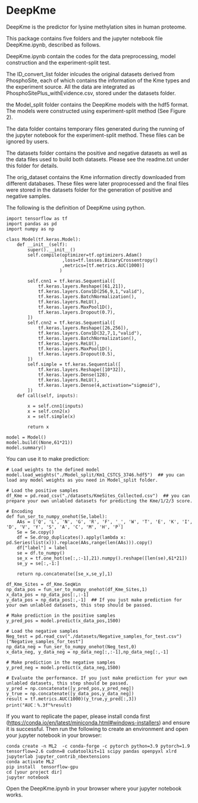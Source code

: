 # DeepKme

DeepKme is the predictor for lysine methylation sites in human proteome.

This package contains five folders and the jupyter notebook file DeepKme.ipynb, described as follows.

DeepKme.ipynb contain the codes for the data preprocessing, model construction and the experiment-split test.

The ID_convert_list folder inlcudes the original datasets derived from PhosphoSite, each of which contains the information of the Kme types and the experiment source. All the data are integrated as PhosphoSitePlus_withEvidence.csv, stored under the datasets folder.

the Model_split folder contains the DeepKme models with the hdf5 format. The models were constructed using experiment-split method (See Figure 2).

The data folder contains temporary files generated during the running of the jupyter notebook for the experiment-split method. These files can be ignored by users.

The datasets folder contains the positive and negative datasets as well as the data files used to build both datasets. Please see the readme.txt under this folder for details. 

The orig_dataset contains the Kme information directly downloaded from different databases. These files were later proprocessed and the final files were stored in the datasets folder for the generation of positive and negative samples. 

The following is the definition of DeepKme using python.

    import tensorflow as tf
    import pandas as pd
    import numpy as np

    class Model(tf.keras.Model):
        def __init__(self):
            super().__init__()
            self.compile(optimizer=tf.optimizers.Adam()
                         ,loss=tf.losses.BinaryCrossentropy()
                         ,metrics=[tf.metrics.AUC(1000)]
                        )

            self.cnn1 = tf.keras.Sequential([
                tf.keras.layers.Reshape([61,21]),
                tf.keras.layers.Conv1D(256,9,1,"valid"),
                tf.keras.layers.BatchNormalization(),
                tf.keras.layers.ReLU(),
                tf.keras.layers.MaxPool1D(),
                tf.keras.layers.Dropout(0.7),
            ])
            self.cnn2 = tf.keras.Sequential([
                tf.keras.layers.Reshape([26,256]),
                tf.keras.layers.Conv1D(32,7,1,"valid"),
                tf.keras.layers.BatchNormalization(),
                tf.keras.layers.ReLU(),
                tf.keras.layers.MaxPool1D(),
                tf.keras.layers.Dropout(0.5),
            ])
            self.simple = tf.keras.Sequential([
                tf.keras.layers.Reshape([10*32]),
                tf.keras.layers.Dense(128),
                tf.keras.layers.ReLU(),
                tf.keras.layers.Dense(4,activation="sigmoid"),
            ])
        def call(self, inputs):

            x = self.cnn1(inputs)
            x = self.cnn2(x)
            x = self.simple(x)

            return x

    model = Model()
    model.build((None,61*21))
    model.summary()

You can use it to make prediction:
    
    # Load weights to the defined model
    model.load_weights("./Model_split/Km1_CSTCS_3746.hdf5")  ## you can load any model weights as you need in Model_split folder.
    
    # Load the positive samples
    df_Kme = pd.read_csv("./datasets/KmeSites_Collected.csv")  ## you can prepare your own unlabled datasets for predicting the Kme/1/2/3 score.

    # Encoding
    def fun_ser_to_numpy_onehot(Se,label):
        AAs = ['Q', 'L', 'N', 'G', 'R', 'F', '_', 'W', 'T', 'E', 'K', 'I', 'D', 'V', 'Y', 'S', 'A', 'C', 'M', 'H', 'P']
        Se = Se.copy()
        df = Se.drop_duplicates().apply(lambda x: pd.Series(list(x))).replace(AAs,range(len(AAs))).copy()
        df["label"] = label
        se = df.to_numpy()
        se_x = tf.one_hot(se[:,:-1],21).numpy().reshape([len(se),61*21])
        se_y = se[:,-1:]

        return np.concatenate([se_x,se_y],1)

    df_Kme_Sites = df_Kme.SeqWin
    np_data_pos = fun_ser_to_numpy_onehot(df_Kme_Sites,1)
    x_data_pos = np_data_pos[:,:-1]
    y_data_pos = np_data_pos[:,-1]  ## If you just make prediction for your own unlabled datasets, this step should be passed.

    # Make prediction in the positive samples
    y_pred_pos = model.predict(x_data_pos,1500)

    # Load the negative samples
    Neg_test = pd.read_csv("./datasets/Negative_samples_for_test.csv")["Negative_samples_for_test"]
    np_data_neg = fun_ser_to_numpy_onehot(Neg_test,0)
    x_data_neg, y_data_neg = np_data_neg[:,:-1],np_data_neg[:,-1]

    # Make prediction in the negative samples
    y_pred_neg = model.predict(x_data_neg,1500)

    # Evaluate the performance. If you just make prediction for your own unlabled datasets, this step should be passed.
    y_pred = np.concatenate([y_pred_pos,y_pred_neg])
    y_true = np.concatenate([y_data_pos,y_data_neg])
    result = tf.metrics.AUC(1000)(y_true,y_pred[:,3])
    print("AUC：%.3f"%result)


If you want to replicate the paper, please install conda first (https://conda.io/en/latest/miniconda.html#windows-installers) and ensure it is successful. 
Then run the following to create an environment and open your jupyter notebook in your browser:

    conda create -n ML2  -c conda-forge -c pytorch python=3.9 pytorch=1.9 tensorflow=2.6 cudnn=8 cudatoolkit=11 scipy pandas openpyxl xlrd jupyterlab jupyter_contrib_nbextensions
    conda activate ML2
    pip install  tensorflow-gpu
    cd [your project dir]
    jupyter notebook

Open the DeepKme.ipynb in your browser where your jupyter notebook works. 
